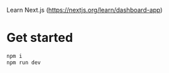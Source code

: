 Learn Next.js (https://nextjs.org/learn/dashboard-app)

# Get started

```cmd
npm i
npm run dev
```
